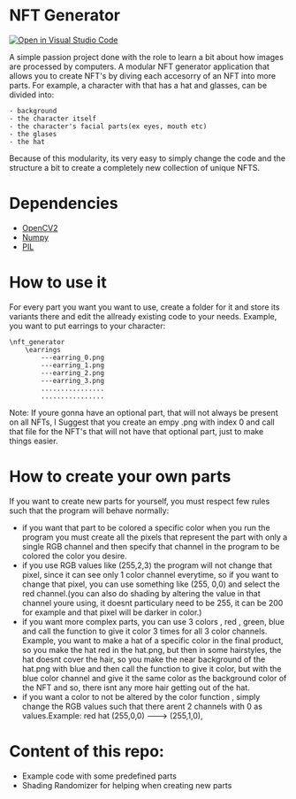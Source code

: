 # NFT Generator

[![Open in Visual Studio Code](https://open.vscode.dev/badges/open-in-vscode.svg)](https://open.vscode.dev/ac-custom-shaders-patch/acc-extension-config)



A simple passion project done with the role to learn a bit about how images are processed by computers.
A modular NFT generator application that allows you to create NFT's by diving each accesorry of an NFT into 
more parts. For example, a character with that has a hat and glasses, can be divided into:

```
- background
- the character itself
- the character's facial parts(ex eyes, mouth etc)
- the glases
- the hat
```


Because of this modularity, its very easy to simply change the code
and the structure a bit to create a completely new collection of unique NFTS.


# Dependencies
- [OpenCV2](https://pypi.org/project/opencv-python/)
- [Numpy](https://numpy.org/install/)
- [PIL](https://pillow.readthedocs.io/en/stable/installation.html)


# How to use it
For every part you want you want to use, create a folder for it and store its variants there
and edit the allready existing code to your needs.
Example, you want to put earrings to your character:

```
\nft_generator
    \earrings
        ---earring_0.png
        ---earring_1.png
        ---earring_2.png
        ---earring_3.png
        ................
        ................
```
Note: If youre gonna have an optional part, that will not always be present on all NFTs,
I Suggest that you create an empy .png with index 0 and call that file for the NFT's that will
not have that optional part, just to make things easier.


# How to create your own parts
If you want to create new parts for yourself, you must respect few rules such that the program will behave normally:
- if you want that part to be colored a specific color when you run the program you must create all the pixels that represent the part with only a single RGB channel
and then specify that channel in the program to be colored the color you desire.
- if you use RGB values like (255,2,3) the program will not change that pixel, since it can see only 1 color channel everytime,
so if you want to change that pixel, you can use something like (255, 0,0) and select the red channel.(you can also do shading by
altering the value in that channel youre using, it doesnt particulary need to be 255, it can be 200 for example and that pixel will be 
darker in color.)
- if you want more complex parts, you can use 3 colors , red , green, blue and call the function to give it color 3 times for all 3 color channels.
Example, you want to make a hat of a specific color in the final product, so you make the hat red in the hat.png, but then
in some hairstyles, the hat doesnt cover the hair, so you make the near background of the hat.png with blue and then
call the function to give it color, but with the blue color channel and give it the same color as the background color of the NFT
and so, there isnt any more hair getting out of the hat.
- if you want a color to not be altered by the color function , simply change the RGB values
such that there arent 2 channels with 0 as values.Example:
        red hat (255,0,0) ---> (255,1,0), 



# Content of this repo:
- Example code with some predefined parts 
- Shading Randomizer for helping when creating new parts
